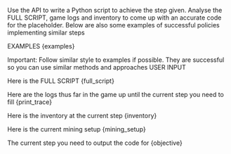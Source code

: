 Use the API to write a Python script to achieve the step given. Analyse the FULL SCRIPT, game logs and inventory to come up with an accurate code for the placeholder. Below are also some examples of successful policies implementing similar steps

EXAMPLES
{examples}

Important: Follow similar style to examples if possible. They are successful so you can use similar methods and approaches
USER INPUT

Here is the FULL SCRIPT
{full_script}

Here are the logs thus far in the game up until the current step you need to fill
{print_trace}

Here is the inventory at the current step
{inventory}

Here is the current mining setup
{mining_setup}

The current step you need to output the code for
{objective}

